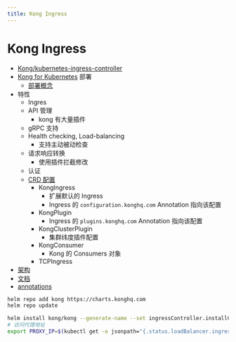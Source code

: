 ```yaml
---
title: Kong Ingress
---
```


# Kong Ingress

- [Kong/kubernetes-ingress-controller](https://github.com/Kong/kubernetes-ingress-controller)
- [Kong for Kubernetes](https://github.com/Kong/kubernetes-ingress-controller/blob/master/docs/deployment/k4k8s.md) 部署
  - [部署概念](https://github.com/Kong/kubernetes-ingress-controller/blob/master/docs/concepts/deployment.md)
- 特性
  - Ingres
  - API 管理
    - kong 有大量插件
  - gRPC 支持
  - Health checking, Load-balancing
    - 支持主动被动检查
  - 请求响应转换
    - 使用插件拦截修改
  - 认证
  - [CRD 配置](https://github.com/Kong/kubernetes-ingress-controller/blob/main/docs/concepts/custom-resources.md)
    - KongIngress
      - 扩展默认的 Ingress
      - Ingress 的 `configuration.konghq.com` Annotation 指向该配置
    - KongPlugin
      - Ingress 的 `plugins.konghq.com` Annotation 指向该配置
    - KongClusterPlugin
      - 集群纬度插件配置
    - KongConsumer
      - Kong 的 Consumers 对象
    - TCPIngress
- [架构](https://github.com/Kong/kubernetes-ingress-controller/blob/main/docs/concepts/design.md)
- [文档](https://github.com/Kong/kubernetes-ingress-controller/tree/main/docs/guides)
- [annotations](https://github.com/Kong/kubernetes-ingress-controller/blob/main/docs/references/annotations.md)

```bash
helm repo add kong https://charts.konghq.com
helm repo update

helm install kong/kong --generate-name --set ingressController.installCRDs=false
# 访问代理地址
export PROXY_IP=$(kubectl get -o jsonpath="{.status.loadBalancer.ingress[0].ip}" service -n kong demo-kong-proxy)
```
